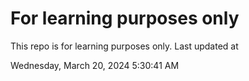# For learning purposes only
This repo is for learning purposes only.
Last updated at

Wednesday, March 20, 2024 5:30:41 AM

